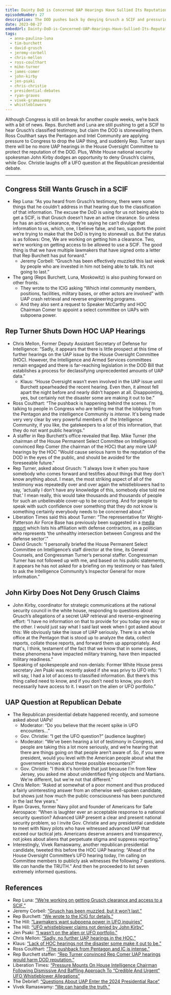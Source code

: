 ```yaml
---
title: Dainty DoD is Concerned UAP Hearings Have Sullied Its Reputation
episodeNumber: 27
description: The DOD pushes back by denying Grusch a SCIF and pressuring Congress to avoid public hearings. Plus, UFOs at the Republican presidential debate.
date: 2023-08-27
embedUrl: Dainty-DoD-is-Concerned-UAP-Hearings-Have-Sullied-Its-Reputation-e28k0be
tags:
  - anna-paulina-luna
  - tim-burchett
  - david-grusch
  - jeremy-corbell
  - chris-mellon
  - ross-coulthart
  - mike-turner
  - james-comer
  - john-kirby
  - jen-psaki
  - chris-christie
  - presidential-debates
  - ryan-graves
  - vivek-gramaswamy
  - whistleblowers
---
```


Although Congress is still on break for another couple weeks, we’re back with a bit of news. Reps. Burchett and Luna are still pushing to get a SCIF to hear Grusch’s classified testimony, but claim the DOD is stonewalling them. Ross Coulthart says the Pentagon and Intel Community are applying pressure to Congress to drop the UAP thing, and suddenly Rep. Turner says there will be no more UAP hearings in the House Oversight Committee to protect the reputation of the DOD. Plus, White House national security spokesman John Kirby dodges an opportunity to deny Grusch’s claims, while Gov. Christie laughs off a UFO question at the Republican presidential debate.

---

## Congress Still Wants Grusch in a SCIF

- Rep Luna: “As you heard from Grusch’s testimony, there were some things that he couldn’t address in that hearing due to the classification of that information. The excuse the DoD is using for us not being able to get a SCIF, is that Grusch doesn’t have an active clearance. So unless he has an active clearance, they’re saying he can’t divulge that information to us, which, one, I believe false, and two, supports the point we’re trying to make that the DoD is trying to stonewall us. But the status is as follows: One, We are working on getting him a clearance. Two, we’re working on getting access to be allowed to use a SCIF. The good thing is that we have multiple lawmakers that have signed onto a letter that Rep Burchett has put forward.”
  - Jeremy Corbell: “Grusch has been effectively muzzled this last week by people who are invested in him not being able to talk. It’s not going to last.”
- The gang (Reps Burchett, Luna, Moskowitz) is also pushing forward on other fronts.
  - They wrote to the ICIG asking “Which intel community members, positions, facilities, military bases, or other actors are involved” with UAP crash retrieval and reverse engineering programs.
  - And they also sent a request to Speaker McCarthy and HOC Chairman Comer to appoint a select committee on UAPs with subpoena power.

## Rep Turner Shuts Down HOC UAP Hearings

- Chris Mellon, Former Deputy Assistant Secretary of Defense for Intelligence: “Sadly, it appears that there is little prospect at this time of further hearings on the UAP issue by the House Oversight Committee (HOC). However, the Intelligence and Armed Services committees remain engaged and there is far-reaching legislation in the DOD Bill that establishes a process for declassifying unprecedented amounts of UAP data.”
  - Klaus: “House Oversight wasn’t even involved in the UAP issue until Burchett spearheaded the recent hearing. Even then, it almost fell apart the night before and nearly didn’t happen at all. Disappointing, yes, but certainly not the disaster some are making it out to be.”
- Ross Coulthart: “The pushback is happening behind the scenes. I'm talking to people in Congress who are telling me that the lobbying from the Pentagon and the intelligence Community is _intense_. It's being made very very clear by very powerful members of  the Intelligence Community, if you like, the gatekeepers to a lot of this information, that they do not want public hearings.”
- A staffer in Rep Burchett’s office revealed that Rep. Mike Turner (the chairman of the House Permanent Select Committee on Intelligence) convinced Rep Comer (the chairman of the HOC) that any more UAP hearings by the HOC "Would cause serious harm to the reputation of the DOD in the eyes of the public, and should be avoided for the foreseeable future."
- Rep Turner, asked about Grusch: “I always love it when you have somebody who comes forward and testifies about things that they don't know anything about. I mean, the most striking aspect of all of the testimony was repeatedly over and over again the whistleblowers had to say, ‘actually I don't have any knowledge of this, somebody else told me that.’ I mean really, this would take thousands and thousands of people for such an unbelievable cover-up to be occurring. And for people to speak with such confidence over something that they do not know is something certainly everybody needs to be concerned about.”
- Liberation Times said this about Turner: “The representative for Wright-Patterson Air Force Base has previously been suggested in a [media report](https://www.pogo.org/analysis/2022/08/representatives-are-too-invested-in-defense-contractors) which lists his affiliation with defense contractors, as a politician who represents ‘the unhealthy intersection between Congress and the defense sector’.”
- David Grusch: “I personally briefed the House Permanent Select Committee on Intelligence’s staff director at the time, its General Counsels, and Congressman Turner’s personal staffer. Congressman Turner has not followed up with me, and based on his public statements, it appears he has not asked for a briefing on my testimony or has failed to ask the Intelligence Community’s Inspector General for more information.”

## John Kirby Does Not Deny Grusch Claims

- John Kirby, coordinator for strategic communications at the national security council in the white house, responding to questions about Grusch’s allegations of a secret UAP retrieval and reverse-engineering effort: “I have no information on that to provide for you today one way or the other. I would just say what I said last week when I got asked about this: We obviously take the issue of UAP seriously. There is a whole office at the Pentagon that is stood up to analyze the data, collect reports, collate those reports, and forward them up appropriately. And that's, I think, testament of the fact that we know that in some cases, these phenomena have impacted military training, have then impacted military readiness.”
- Speaking of spokespeople and non-denials: Former White House press secretary Jen Psaki was recently asked if she was privy to UFO info: “I will say, I had a lot of access to classified information. But there’s this thing called need to know, and if you don’t need to know, you don't necessarily have access to it. I wasn’t on the alien or UFO portfolio.”

## UAP Question at Republican Debate

- The Republican presidential debate happened recently, and someone asked about UAPs!
  - Moderator: “Do you believe that the recent spike in UFO encounters…”
  - Gov. Christie: “I get the UFO question?” (audience laughter)
  - Moderator: “We’ve been hearing a lot of testimony in Congress, and people are taking this a lot more seriously, and we’re hearing that there are things going on that people aren’t aware of. So, if you were president, would you level with the American people about what the government knows about these possible encounters?”
  - Gov. Christie: "I think it's horrible that just because I’m from New Jersey, you asked me about unidentified flying objects and Martians. We're different, but we're not that different."
- Chris Mellon: “Asked at somewhat of a poor moment and thus produced a fairly uninteresting answer from an otherwise well-spoken candidate, but shows just how much the public consciousness has been punctured in the last few years.”
- Ryan Graves, former Navy pilot and founder of Americans for Safe Aerospace: “When is laughter ever an acceptable response to a national security question? Advanced UAP present a clear and present national security problem, so I invite Gov. Christie and any presidential candidate to meet with Navy pilots who have witnessed advanced UAP that exceed our tactical jets. Americans deserve answers and transparency, not jokes about aliens that perpetuate stigma and suppress reporting.”
- Interestingly, Vivek Ramaswamy, another republican presidential candidate, tweeted this before the HOC UAP hearing: “Ahead of the House Oversight Committee’s UFO hearing today, I’m calling on Committee members to publicly ask witnesses the following 7 questions. We _can_ handle the TRUTH.” And then he proceeded to list seven extremely informed questions.

## References

- Rep Luna: [“We’re working on getting Grusch clearance and access to a SCIF.”](https://twitter.com/MikeColangelo/status/1692253975947423902)
- Jeremy Corbell: [“Grusch has been muzzled, but it won’t last.”](https://twitter.com/MikeColangelo/status/1691457760662286336)
- Rep Burchett: [“We wrote to the ICIG for details.”](https://twitter.com/RepTimBurchett/status/1694003651562365051)
- The Hill: [“Lawmakers want subpoena power in UFO inquiries”](https://thehill.com/homenews/house/4164741-lawmakers-want-subpoena-power-in-ufo-inquiries/)
- The Hill: [“UFO whistleblower claims not denied by John Kirby”](https://www.youtube.com/watch?v=7v8M47YLKE0)
- Jen Psaki: [“I wasn’t on the alien or UFO portfolio.”](https://music.amazon.com/podcasts/c2d7bf52-643f-4279-8b7e-f9d7a74e686e/episodes/b25bf70c-59d6-452b-831b-1121d8be3c94/smartless-jen-psaki)
- Chris Mellon: [“Sadly, no further UAP hearings in the HOC.”](https://twitter.com/ChrisKMellon/status/1692921146159550565)
- Klaus: [“Lack of HOC hearings not the disaster some make it out to be.”](https://twitter.com/tinyklaus/status/1693015965166870970)
- Ross Coulthart: [“The pushback from Pentagon and IC is intense.”](https://www.youtube.com/watch?v=RsF-dGi-cFc)
- Rep Burchett staffer: [“Rep Turner convinced Rep Comer UAP hearings would harm DOD reputation.”](https://twitter.com/MikeDisclosure/status/1692998560826970489)
- Liberation Times: [“Pressure Mounts On House Intelligence Chairman Following Dismissive And Baffling Approach To “Credible And Urgent” UFO Whistleblower Allegations”](https://www.liberationtimes.com/home/pressure-mounts-on-house-intelligence-chairman-following-dismissive-and-baffling-approach-to-credible-and-urgent-ufo-whistleblower-allegations)
- The Debrief: [“Questions About UAP Enter the 2024 Presidential Race”](https://thedebrief.org/questions-about-unidentified-anomalous-phenomena-enter-the-2024-presidential-race/)
- Vivek Ramaswamy: [“We can handle the truth.”](https://twitter.com/VivekGRamaswamy/status/1684165801228505088?ref_src=twsrc%5Etfw%7Ctwcamp%5Etweetembed%7Ctwterm%5E1684165801228505088%7Ctwgr%5E8c46d4ad7ec7635a3cae9830c408fa42a9a3e56a%7Ctwcon%5Es1_&ref_url=https%3A%2F%2Fwww.washingtonexaminer.com%2Fnews%2Fwashington-secrets%2Framaswamy-all-in-on-ufos-we-can-handle-the-truth)

